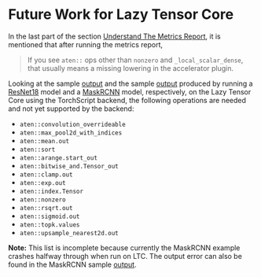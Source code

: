 # Future Work for Lazy Tensor Core

In the last part of the section [Understand The Metrics Report](https://github.com/pytorch/pytorch/blob/lazy_tensor_staging/lazy_tensor_core/TROUBLESHOOTING.md#understand-the-metrics-report), it is mentioned that after running the metrics report,

> If you see `aten::` ops other than `nonzero` and `_local_scalar_dense`, that usually means a missing lowering in the accelerator plugin.

Looking at the sample [output](https://github.com/ramiro050/lazy-tensor-samples/blob/main/lazytensor_resnet18_example_output.txt) and the sample [output](https://github.com/ramiro050/lazy-tensor-samples/blob/main/lazytensor_maskrcnn_example_output.txt) produced by running a [ResNet18](https://github.com/ramiro050/lazy-tensor-samples/blob/main/lazytensor_resnet18_example.py) model and a [MaskRCNN](https://github.com/ramiro050/lazy-tensor-samples/blob/main/lazytensor_maskrcnn_example.py) model, respectively, on the Lazy Tensor Core using the TorchScript backend, the following operations are needed and not yet supported by the backend:

- `aten::convolution_overrideable`
- `aten::max_pool2d_with_indices`
- `aten::mean.out`
- `aten::sort`
- `aten::arange.start_out`
- `aten::bitwise_and.Tensor_out`
- `aten::clamp.out`
- `aten::exp.out`
- `aten::index.Tensor`
- `aten::nonzero`
- `aten::rsqrt.out`
- `aten::sigmoid.out`
- `aten::topk.values`
- `aten::upsample_nearest2d.out`

**Note:** This list is incomplete because currently the MaskRCNN example crashes halfway through when run on LTC. The output error can also be found in the MaskRCNN sample [output](https://github.com/ramiro050/lazy-tensor-samples/blob/main/lazytensor_maskrcnn_example_output.txt).
